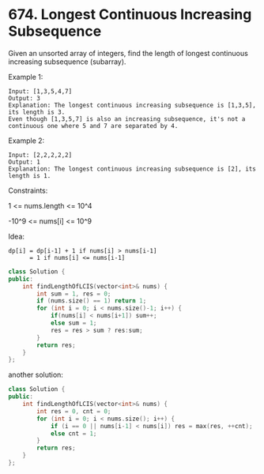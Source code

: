# 674. Longest Continuous Increasing Subsequence

Given an unsorted array of integers, find the length of longest continuous increasing subsequence (subarray).

Example 1:
```
Input: [1,3,5,4,7]
Output: 3
Explanation: The longest continuous increasing subsequence is [1,3,5], its length is 3.
Even though [1,3,5,7] is also an increasing subsequence, it's not a continuous one where 5 and 7 are separated by 4. 
```

Example 2:
```
Input: [2,2,2,2,2]
Output: 1
Explanation: The longest continuous increasing subsequence is [2], its length is 1. 
```

Constraints:

1 <= nums.length <= 10^4

-10^9 <= nums[i] <= 10^9


Idea:
```
dp[i] = dp[i-1] + 1 if nums[i] > nums[i-1]
      = 1 if nums[i] <= nums[i-1]
```
    
```cpp
class Solution {
public:
    int findLengthOfLCIS(vector<int>& nums) {
        int sum = 1, res = 0;
        if (nums.size() == 1) return 1;
        for (int i = 0; i < nums.size()-1; i++) {
            if(nums[i] < nums[i+1]) sum++;
            else sum = 1;
            res = res > sum ? res:sum;
        }
        return res;
    }
};
```

another solution:
```cpp
class Solution {
public:
    int findLengthOfLCIS(vector<int>& nums) {
        int res = 0, cnt = 0;
        for (int i = 0; i < nums.size(); i++) {
            if (i == 0 || nums[i-1] < nums[i]) res = max(res, ++cnt);
            else cnt = 1;
        }
        return res;
    }
};
```
